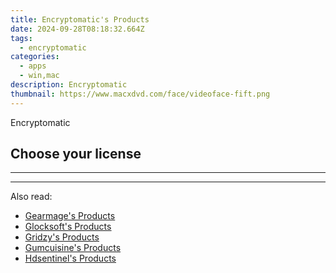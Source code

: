 ```yaml
---
title: Encryptomatic's Products
date: 2024-09-28T08:18:32.664Z
tags: 
  - encryptomatic
categories: 
  - apps
  - win,mac
description: Encryptomatic
thumbnail: https://www.macxdvd.com/face/videoface-fift.png
---
```


Encryptomatic

<!--__INIT__BEGIN__TAG__PRODUCTS__LIST__-->
<!--__INIT__END__TAG__PRODUCTS__LIST__-->

<!--__INIT__BEGIN__TAG__FEED_PRODUCTS__LIST__-->

## Choose your license

<div class="home-content-container">
  <ul class="home-article-list">
  </ul>
</div>

<hr>
<!--__INIT__END__TAG__FEED_PRODUCTS__LIST__-->

<hr>

<ins class="adsbygoogle"
      style="display:block"
      data-ad-client="ca-pub-7571918770474297"
      data-ad-slot="8358498916"
      data-ad-format="auto"
      data-full-width-responsive="true"></ins>

<span class="atpl-alsoreadstyle">Also read:</span>
<div><ul>
<li><a href="https://tools.techidaily.com/gearmage/products/"><u>Gearmage's Products</u></a></li>
<li><a href="https://tools.techidaily.com/glocksoft/products/"><u>Glocksoft's Products</u></a></li>
<li><a href="https://tools.techidaily.com/gridzy/products/"><u>Gridzy's Products</u></a></li>
<li><a href="https://tools.techidaily.com/gumcuisine/products/"><u>Gumcuisine's Products</u></a></li>
<li><a href="https://tools.techidaily.com/hdsentinel/products/"><u>Hdsentinel's Products</u></a></li>
</ul></div>


